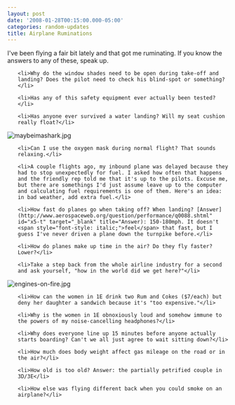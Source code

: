 ```yaml
---
layout: post
date: '2008-01-28T00:15:00.000-05:00'
categories: random-updates
title: Airplane Ruminations
---
```


I've been flying a fair bit lately and that got me ruminating. If you know the answers to any of these, speak up.

<ul>

	<li>Why do the window shades need to be open during take-off and landing? Does the pilot need to check his blind-spot or something?</li>

	<li>Has any of this safety equipment ever actually been tested?</li>

	<li>Has anyone ever survived a water landing? Will my seat cushion really float?</li>

</ul>



![maybeimashark.jpg](maybeimashark.jpg)

<ul>

	<li>Can I use the oxygen mask during normal flight? That sounds relaxing.</li>

	<li>A couple flights ago, my inbound plane was delayed because they had to stop unexpectedly for fuel. I asked how often that happens and the friendly rep told me that it's up to the pilots. Excuse me, but there are somethings I'd just assume leave up to the computer and calculating fuel requirements is one of them. Here's an idea: in bad weather, add extra fuel.</li>

	<li>How fast do planes go when taking off? When landing? [Answer](http://www.aerospaceweb.org/question/performance/q0088.shtml" id="x5-t" target="_blank" title="Answer): 150-180mph. It doesn't <span style="font-style: italic;">feel</span> that fast, but I guess I've never driven a plane down the turnpike before.</li>

	<li>How do planes make up time in the air? Do they fly faster? Lower?</li>

	<li>Take a step back from the whole airline industry for a second and ask yourself, "how in the world did we get here?"</li>

</ul>



![engines-on-fire.jpg](engines-on-fire.jpg)

<ul>

	<li>How can the women in 1E drink two Rum and Cokes ($7/each) but deny her daughter a sandwich because it's "too expensive."</li>

	<li>Why is the women in 1E obnoxiously loud and somehow immune to the powers of my noise-cancelling headphones?</li>

	<li>Why does everyone line up 15 minutes before anyone actually starts boarding? Can't we all just agree to wait sitting down?</li>

	<li>How much does body weight affect gas mileage on the road or in the air?</li>

	<li>How old is too old? Answer: the partially petrified couple in 3D/3E</li>

	<li>How else was flying different back when you could smoke on an airplane?</li>

</ul>
